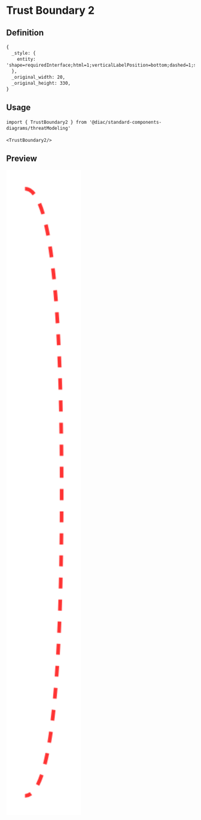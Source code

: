 # Trust Boundary 2

## Definition

```
{
  _style: { 
    entity: 'shape=requiredInterface;html=1;verticalLabelPosition=bottom;dashed=1;strokeColor=#FF3333;strokeWidth=2;fillColor=none;fontColor=#FF3333;align=center;verticalAlign=top;labelPosition=center;',
  },
  _original_width: 20,
  _original_height: 330,
}
```

## Usage

```
import { TrustBoundary2 } from '@diac/standard-components-diagrams/threatModeling'

<TrustBoundary2/>
```

## Preview

<img src="./trust-boundary-2.png" width="200"/>
